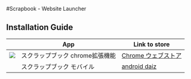 ﻿#Scrapbook - Website Launcher

## Installation Guide

|  |     App     | Link to store |
|:------------:|-------------|-------|
|![](https://raw2.github.com/daiz713/Scrapbook/master/images/46x46.png)|スクラップブック chrome拡張機能| [Chrome ウェブストア](https://chrome.google.com/webstore/detail/%E3%82%B9%E3%82%AF%E3%83%A9%E3%83%83%E3%83%97%E3%83%96%E3%83%83%E3%82%AF/cmdlmijeafbbbbfmnhkmjmijmeejnnmo)|
| | スクラップブック モバイル | [android daiz](https://sites.google.com/site/mobiledaiz/scrapbook) |

